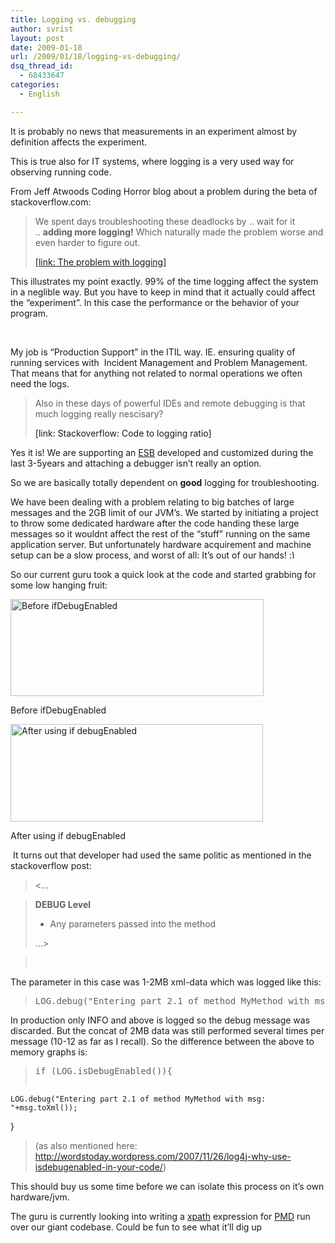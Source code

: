 ```yaml
---
title: Logging vs. debugging
author: svrist
layout: post
date: 2009-01-18
url: /2009/01/18/logging-vs-debugging/
dsq_thread_id:
  - 68433647
categories:
  - English

---
```

It is probably no news that measurements in an experiment almost by definition affects the experiment. 

This is true also for IT systems, where logging is a very used way for observing running code.

From Jeff Atwoods Coding Horror blog about a problem during the beta of stackoverflow.com:

> We spent days troubleshooting these deadlocks by .. wait for it .. **adding more logging!** Which naturally made the problem worse and even harder to figure out. 
> 
> <a title="The Problem With Logging" href="http://www.codinghorror.com/blog/archives/001192.html" target="_blank">[link: The problem with logging]</a>

This illustrates my point exactly. 99% of the time logging affect the system in a neglible way. But you have to keep in mind that it actually could affect the &#8220;experiment&#8221;. In this case the performance or the behavior of your program.

 

My job is &#8220;Production Support&#8221; in the ITIL way. IE. ensuring quality of running services with  Incident Management and Problem Management. That means that for anything not related to normal operations we often need the logs. 

> Also in these days of powerful IDEs and remote debugging is that much logging really nescisary?
> 
> <a style="text-decoration: none;" href="http://stackoverflow.com/questions/153524/code-to-logging-ratio" target="_blank">[link: Stackoverflow: Code to logging ratio]</a>

Yes it is! We are supporting an <a title="wikipedia on ESB" href="http://en.wikipedia.org/wiki/Enterprise_service_bus" target="_blank">ESB</a> developed and customized during the last 3-5years and attaching a debugger isn&#8217;t really an option. 

So we are basically totally dependent on **good** logging for troubleshooting.

We have been dealing with a problem relating to big batches of large messages and the 2GB limit of our JVM&#8217;s. We started by initiating a project to throw some dedicated hardware after the code handing these large messages so it wouldnt affect the rest of the &#8220;stuff&#8221; running on the same application server. But unfortunately hardware acquirement and machine setup can be a slow process, and worst of all: It&#8217;s out of our hands! <img src="http://blog.vrist.dk/newwp/wp-includes/images/smilies/simple-smile.png" alt=":)" class="wp-smiley" style="height: 1em; max-height: 1em;" />

So our current guru took a quick look at the code and started grabbing for some low hanging fruit:

<div id="attachment_174" style="width: 415px" class="wp-caption alignnone">
  <img class="size-full wp-image-174 " title="Before debug" src="http://blog.vrist.dk/fwp/wp-content/uploads/2009/01/fc3b8r-debug.jpg" alt="Before ifDebugEnabled" width="405" height="155" />
  
  <p class="wp-caption-text">
    Before ifDebugEnabled
  </p>
</div>

<div id="attachment_175" style="width: 414px" class="wp-caption alignnone">
  <img class="size-full wp-image-175 " title="efter-debug" src="http://blog.vrist.dk/fwp/wp-content/uploads/2009/01/efter-debug.jpg" alt="After using if debugEnabled" width="404" height="156" />
  
  <p class="wp-caption-text">
    After using if debugEnabled
  </p>
</div>

 It turns out that developer had used the same politic as mentioned in the stackoverflow post:

> <&#8230;
  
> **DEBUG Level**
> 
>   * Any parameters passed into the method
> 
> &#8230;>
  
>  

The parameter in this case was 1-2MB xml-data which was logged like this:

> <pre lang="java">LOG.debug("Entering part 2.1 of method MyMethod with msg: "+msg.toXml());</pre>

In production only INFO and above is logged so the debug message was discarded. But the concat of 2MB data was still performed several times per message (10-12 as far as I recall). So the difference between the above to memory graphs is:

> <pre lang="java">if (LOG.isDebugEnabled()){
    LOG.debug("Entering part 2.1 of method MyMethod with msg: "+msg.toXml());
}</pre>
> 
> (as also mentioned here: http://wordstoday.wordpress.com/2007/11/26/log4j-why-use-isdebugenabled-in-your-code/)

This should buy us some time before we can isolate this process on it&#8217;s own hardware/jvm.

The guru is currently looking into writing a <a title="XPath tutorial from w3school" href="http://www.w3schools.com/XPath/default.asp" target="_blank">xpath</a> expression for <a title="PMD website" href="http://pmd.sourceforge.net/" target="_blank">PMD</a> run over our giant codebase. Could be fun to see what it&#8217;ll dig up